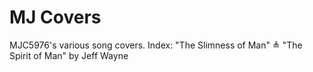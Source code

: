 # MJ Covers
MJC5976's various song covers.
Index:
"The Slimness of Man" ≜ "The Spirit of Man" by Jeff Wayne
